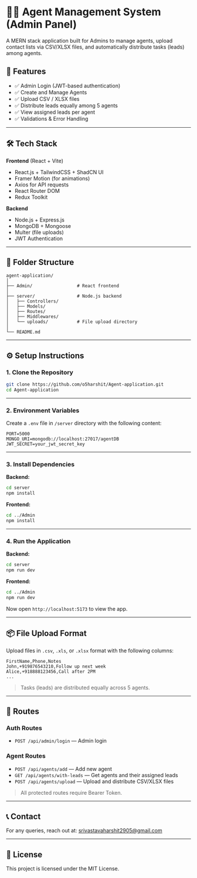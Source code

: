 # 🧑‍💼 Agent Management System (Admin Panel)

A MERN stack application built for Admins to manage agents, upload contact lists via CSV/XLSX files, and automatically distribute tasks (leads) among agents.

## 🚀 Features

- ✅ Admin Login (JWT-based authentication)
- ✅ Create and Manage Agents
- ✅ Upload CSV / XLSX files
- ✅ Distribute leads equally among 5 agents
- ✅ View assigned leads per agent
- ✅ Validations & Error Handling

---

## 🛠️ Tech Stack

**Frontend** (React + Vite)
- React.js + TailwindCSS + ShadCN UI
- Framer Motion (for animations)
- Axios for API requests
- React Router DOM
- Redux Toolkit

**Backend**
- Node.js + Express.js
- MongoDB + Mongoose
- Multer (file uploads)
- JWT Authentication

---

## 📁 Folder Structure

```
agent-application/
│
├── Admin/                 # React frontend
│
├── server/                # Node.js backend
│   ├── Controllers/
│   ├── Models/
│   ├── Routes/
│   ├── Middlewares/
│   └── uploads/           # File upload directory
│
└── README.md
```

---

## ⚙️ Setup Instructions

### 1. Clone the Repository

```bash
git clone https://github.com/o5harshit/Agent-application.git
cd Agent-application
```

---

### 2. Environment Variables

Create a `.env` file in `/server` directory with the following content:

```env
PORT=5000
MONGO_URI=mongodb://localhost:27017/agentDB
JWT_SECRET=your_jwt_secret_key
```

---

### 3. Install Dependencies

**Backend:**

```bash
cd server
npm install
```

**Frontend:**

```bash
cd ../Admin
npm install
```

---

### 4. Run the Application

**Backend:**

```bash
cd server
npm run dev
```

**Frontend:**

```bash
cd ../Admin
npm run dev
```

Now open `http://localhost:5173` to view the app.

---

## 📦 File Upload Format

Upload files in `.csv`, `.xls`, or `.xlsx` format with the following columns:

```csv
FirstName,Phone,Notes
John,+919876543210,Follow up next week
Alice,+918888123456,Call after 2PM
...
```

> Tasks (leads) are distributed equally across 5 agents.

---

## 📌 Routes

### Auth Routes

- `POST /api/admin/login` — Admin login

### Agent Routes

- `POST /api/agents/add` — Add new agent  
- `GET /api/agents/with-leads` — Get agents and their assigned leads  
- `POST /api/agents/upload` — Upload and distribute CSV/XLSX files  

> All protected routes require Bearer Token.

---

## 📞 Contact

For any queries, reach out at: srivastavaharshit2905@gmail.com

---

## 📄 License

This project is licensed under the MIT License.
